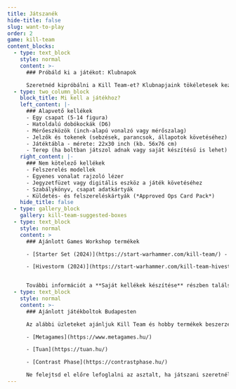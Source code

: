 ```yaml
---
title: Játszanék
hide-title: false
slug: want-to-play
order: 2
game: kill-team
content_blocks:
  - type: text_block
    style: normal
    content: >-
      ### Próbáld ki a játékot: Klubnapok

      Szeretnéd kipróbálni a Kill Team-et? Klubnapjaink tökéletesek kezdők számára! Nézd meg a játékokat élőben, ismerkedj meg barátságos játékosokkal. Megtanítunk mindent, amit tudnod kell. Ne aggódj a felszerelés vagy a figurák miatt - biztosítunk csapatot és minden szükséges kelléket az első játékaidhoz. Keresd meg a következő klubnapot a [naptárban](/hu/calendar/) és gyere el te is! Kérdéseid vannak? Nézz be a [#lfg-kt-budapest](https://discord.com/channels/1025385427273789550/1025385745856344115)  Discord csatornánkra és csatlakozz a közösséghez!
  - type: two_column_block
    block_title: Mi kell a játékhoz?
    left_content: |-
      ### Alapvető kellékek
      - Egy csapat (5-14 figura)
      - Hatoldalú dobókockák (D6)
      - Mérőeszközök (inch-alapú vonalzó vagy mérőszalag)
      - Jelzők és tokenek (sebzések, parancsok, állapotok követéséhez)
      - Játéktábla - mérete: 22x30 inch (kb. 56x76 cm)
      - Terep (ha boltban játszol adnak vagy saját készítésű is lehet)
    right_content: |-
      ### Nem kötelező kellékek
      - Felszerelés modellek
      - Egyenes vonalat rajzoló lézer
      - Jegyzetfüzet vagy digitális eszköz a játék követéséhez
      - Szabálykönyv, csapat adatkártyák
      - Küldetés- és felszereléskártyák (*Approved Ops Card Pack*)
    hide_title: false
  - type: gallery_block
    gallery: kill-team-suggested-boxes
  - type: text_block
    style: normal
    content: >
      ### Ajánlott Games Workshop termékek

      - [Starter Set (2024)](https://start-warhammer.com/kill-team/) - Tartalmazza az összes alapvető kelléket: két csapatot, kockákat, mérőeszközöket, tokeneket, játéktáblát és MDF terepet (magaslati és könnyű terep nélkül). Ez a legköltséghatékonyabb megoldás két játékos számára a hobbiba való belépéshez. A mellékelt csapatok (*Angels of Death*, *Plague Marines*) ideálisak kezdők számára.

      - [Hivestorm (2024)](https://start-warhammer.com/kill-team-hivestorm/) - Mindent tartalmaz, ami kellhet a játékhoz. A Starter Set tartalmán felül műanyag terepet (*Volkus*), szabálykönyvet, küldetéskönyvet, felszerelés modelleket, küldetés- és felszereléskártyákat is tartalmaz. A mellékelt csapatok (*Tempestus Aquilons*, *Vespids*) azonban kevésbé alkalmasak kezdő játékosok részére, játékstílusuk bonyolultabb.


      További információt a **Saját kellékek készítése** részben találsz nem hivatalos, kedvezőbb árú lehetőségekről.
  - type: text_block
    style: normal
    content: >-
      ### Ajánlott játékboltok Budapesten

      Az alábbi üzleteket ajánljuk Kill Team és hobby termékek beszerzéséhez, valamint játékhoz. Mindegyik helyen segítőkész személyzet és megfelelő terepekkel felszerelt játékasztalok várnak:

      - [Metagames](https://www.metagames.hu/)

      - [Tuan](https://tuan.hu/)

      - [Contrast Phase](https://contrastphase.hu/)

      Ne felejtsd el előre lefoglalni az asztalt, ha játszani szeretnél valamelyik helyszínen.
---
```

